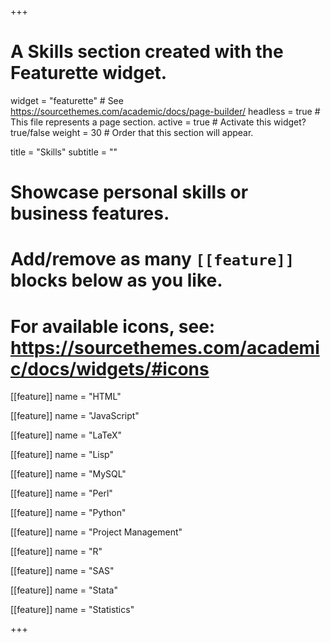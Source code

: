+++
# A Skills section created with the Featurette widget.
widget = "featurette"  # See https://sourcethemes.com/academic/docs/page-builder/
headless = true  # This file represents a page section.
active = true  # Activate this widget? true/false
weight = 30  # Order that this section will appear.

title = "Skills"
subtitle = ""

# Showcase personal skills or business features.
# 
# Add/remove as many `[[feature]]` blocks below as you like.
# 
# For available icons, see: https://sourcethemes.com/academic/docs/widgets/#icons

[[feature]]
  name = "HTML"

[[feature]]
  name = "JavaScript"

[[feature]]
  name = "LaTeX"
  
[[feature]]
  name = "Lisp"
  
[[feature]]
  name = "MySQL"

[[feature]]
  name = "Perl"

[[feature]]
  name = "Python"

[[feature]]
  name = "Project Management"

[[feature]]
  name = "R"
  
[[feature]]
  name = "SAS"

[[feature]]
  name = "Stata"

[[feature]]
  name = "Statistics"


+++
